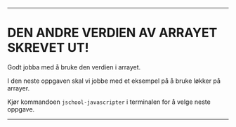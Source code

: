 ---

# DEN ANDRE VERDIEN AV ARRAYET SKREVET UT!

Godt jobba med å bruke den verdien i arrayet.

I den neste oppgaven skal vi jobbe med et eksempel på å bruke løkker på arrayer.

Kjør kommandoen `jschool-javascripter` i terminalen for å velge neste oppgave.

---